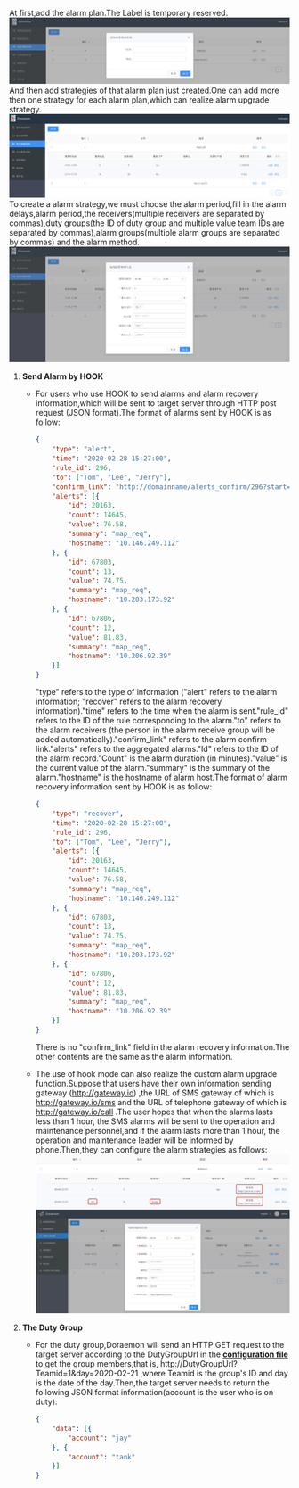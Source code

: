 At first,add the alarm plan.The Label is temporary reserved.   
![addStrategies](docs/images/addStrategies.png)  
And then add strategies of that alarm plan just created.One can add more then one strategy for each alarm plan,which can realize alarm upgrade strategy.  
![receivers](docs/images/receivers.png)  
To create a alarm strategy,we must choose the alarm period,fill in the alarm delays,alarm period,the receivers(multiple receivers are separated by commas),duty groups(the ID of duty group and multiple value team IDs are separated by commas),alarm groups(multiple alarm groups are separated by commas) and the alarm method.  
![receiveredit](docs/images/receiveredit.png)  
 1. **Send Alarm by HOOK**  
    - For users who use HOOK to send alarms and alarm recovery information,which will be sent to target server through HTTP post request (JSON format).The format of alarms sent by HOOK is as follow:  
        ```json
        {
            "type": "alert",                                                 
            "time": "2020-02-28 15:27:00",                                   
            "rule_id": 296,                                                  
            "to": ["Tom", "Lee", "Jerry"],                                   
            "confirm_link": "http://domainname/alerts_confirm/296?start=0",  
            "alerts": [{                                                                                                                
                "id": 20163,                                                     
                "count": 14645,                                                  
                "value": 76.58,                                             
                "summary": "map_req",                                        
                "hostname": "10.146.249.112"                                 
            }, {
                "id": 67803,
                "count": 13,
                "value": 74.75,
                "summary": "map_req",
                "hostname": "10.203.173.92"
            }, {
                "id": 67806,
                "count": 12,
                "value": 81.83,
                "summary": "map_req",
                "hostname": "10.206.92.39"
            }]
        }
        ```  
        "type" refers to the type of information ("alert" refers to the alarm information; "recover" refers to the alarm recovery information)."time" refers to the time when the alarm is sent."rule\_id" refers to the ID of the rule corresponding to the alarm."to" refers to the alarm receivers (the person in the alarm receive group will be added automatically)."confirm_link" refers to the alarm confirm link."alerts" refers to the aggregated alarms."Id" refers to the ID of the alarm record."Count" is the alarm duration (in minutes)."value" is the current value of the alarm."summary" is the summary of the alarm."hostname" is the hostname of alarm host.The format of alarm recovery information sent by HOOK is as follow:  
        ```json
        {
            "type": "recover",                                                 
            "time": "2020-02-28 15:27:00",                                   
            "rule_id": 296,                                                  
            "to": ["Tom", "Lee", "Jerry"],                                   
            "alerts": [{                                                                                                                
                "id": 20163,                                                     
                "count": 14645,                                                  
                "value": 76.58,                                             
                "summary": "map_req",                                        
                "hostname": "10.146.249.112"                                 
            }, {
                "id": 67803,
                "count": 13,
                "value": 74.75,
                "summary": "map_req",
                "hostname": "10.203.173.92"
            }, {
                "id": 67806,
                "count": 12,
                "value": 81.83,
                "summary": "map_req",
                "hostname": "10.206.92.39"
            }]
        }
        ```  
        There is no "confirm_link" field in the alarm recovery information.The other contents are the same as the alarm information.  
             
    - The use of hook mode can also realize the custom alarm upgrade function.Suppose that users have their own information sending gateway (http://gateway.io) ,the URL of SMS gateway of which is http://gateway.io/sms and the URL of telephone gateway of which is http://gateway.io/call .The user hopes that when the alarms lasts less than 1 hour, the SMS alarms will be sent to the operation and maintenance personnel,and if the alarm lasts more than 1 hour, the operation and maintenance leader will be informed by phone.Then,they can configure the alarm strategies as follows:  
    ![receiveredit](docs/images/hookupgrade.png)  
    ![addstrategyexample](docs/images/AddStragetyExample.png)
    
2. **The Duty Group** 
    - For the duty group,Doraemon will send an HTTP GET request to the target server according to the DutyGroupUrl in the **[configuration file](https://git.qihoo.cloud/sre/doraemon/blob/master/docs/ConfigurationItemDescription.md)** to get the group members,that is, http://DutyGroupUrl?Teamid=1&day=2020-02-21 ,where Teamid is the group's ID and day is the date of the day.Then,the target server needs to return the following JSON format information(account is the user who is on duty):
        ```json
        {
            "data": [{
                "account": "jay"
            }, {
                "account": "tank"
            }]
        }
        ```
